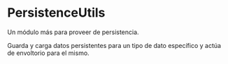 # PersistenceUtils
Un módulo más para proveer de persistencia.

Guarda y carga datos persistentes para un tipo de dato específico y actúa de envoltorio para el mismo.